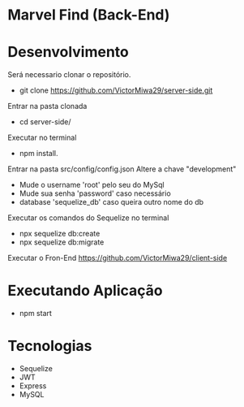 # Marvel Find (Back-End)

# Desenvolvimento
Será necessario clonar o repositório.
 - git clone https://github.com/VictorMiwa29/server-side.git

Entrar na pasta clonada
 - cd server-side/

Executar no terminal
 - npm install.

Entrar na pasta src/config/config.json
 Altere a chave "development"
 - Mude o username 'root' pelo seu do MySql
 - Mude sua senha 'password' caso necessário
 - database 'sequelize_db' caso queira outro nome do db

Executar os comandos do Sequelize no terminal
 - npx sequelize db:create
 - npx sequelize db:migrate

Executar o Fron-End
  https://github.com/VictorMiwa29/client-side
 
# Executando Aplicação
  - npm start

# Tecnologias
  - Sequelize
  - JWT
  - Express
  - MySQL



